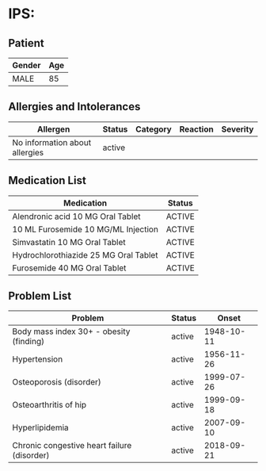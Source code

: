 # IPS:

## Patient

|Gender|Age|
|---|---|
|MALE|85|

## Allergies and Intolerances

|Allergen|Status|Category|Reaction|Severity|
|---|---|---|---|---|
|No information about allergies|active||||

## Medication List

|Medication|Status|
|---|---|
|Alendronic acid 10 MG Oral Tablet|ACTIVE|
|10 ML Furosemide 10 MG/ML Injection|ACTIVE|
|Simvastatin 10 MG Oral Tablet|ACTIVE|
|Hydrochlorothiazide 25 MG Oral Tablet|ACTIVE|
|Furosemide 40 MG Oral Tablet|ACTIVE|

## Problem List

|Problem|Status|Onset|
|---|---|---|
|Body mass index 30+ - obesity (finding)|active|1948-10-11|
|Hypertension|active|1956-11-26|
|Osteoporosis (disorder)|active|1999-07-26|
|Osteoarthritis of hip|active|1999-09-18|
|Hyperlipidemia|active|2007-09-10|
|Chronic congestive heart failure (disorder)|active|2018-09-21|

